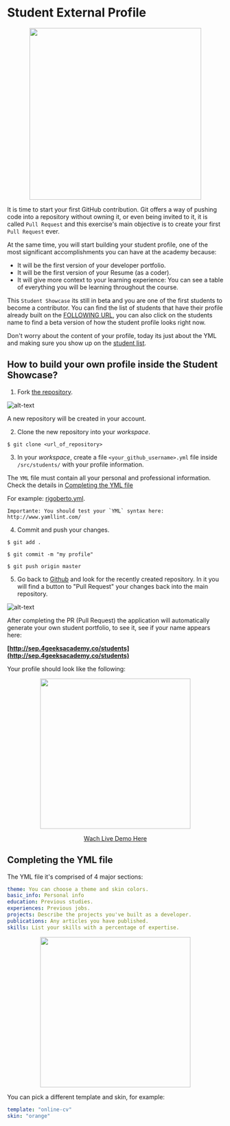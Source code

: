  # Student External Profile

<p align="center"><img src="https://projects.breatheco.de/json?slug=student-external-profile&preview" height="400" /><p>  
 

It is time to start your first GitHub contribution. Git offers a way of pushing code into a repository without owning it, or even being invited to it, it is called `Pull Request` and this exercise's main objective is to create your first `Pull Request` ever.
  
At the same time, you will start building your student profile, one of the most significant accomplishments you can have at the academy because:
- It will be the first version of your developer portfolio.
- It will be the first version of your Resume (as a coder).
- It will give more context to your learning experience: You can see a table of everything you will be learning throughout the course.
  
This `Student Showcase` its still in beta and you are one of the first students to become a contributor. You can find the list of students that have their profile already built on the [FOLLOWING URL](http://sep.4geeksacademy.co/students/), you can also click on the students name to find a beta version of how the student profile looks right now.
  
Don't worry about the content of your profile, today its just about the YML and making sure you show up on the [student list](http://sep.4geeksacademy.co/students/).

## How to build your own profile inside the Student Showcase?

1. Fork [the repository](https://github.com/4GeeksAcademy/student-external-profile/).

  ![alt-text](https://github-images.s3.amazonaws.com/help/bootcamp/Bootcamp-Fork.png)
  
  A new repository will be created in your account.
  
2. Clone the new repository into your *workspace*.
  
  ```$ git clone <url_of_repository> ```
  
3. In your *workspace*, create a file `<your_github_username>.yml` file inside `/src/students/` with your profile information. 

  The `YML` file must contain all your personal and professional information. Check the details in [Completing the YML file](#completing-the-yml-file)
  
  For example: [rigoberto.yml](https://github.com/4GeeksAcademy/student-external-profile/blob/master/src/students/example.yml).
  
  ```
  Importante: You should test your `YML` syntax here: http://www.yamllint.com/
  ```

4. Commit and push your changes.

  `$ git add .`
  
  `$ git commit -m "my profile"`
  
  `$ git push origin master`
  

5. Go back to [Github](https://github.com) and look for the recently created repository. In it you will find a button to "Pull Request" your changes back into the main repository.

  ![alt-text](https://github-images.s3.amazonaws.com/help/pull_requests/recently_pushed_branch.png)


After completing the PR (Pull Request) the application will automatically generate your own student portfolio, to see it, see if your name appears here: 

**[http://sep.4geeksacademy.co/students](http://sep.4geeksacademy.co/students)**

Your profile should look like the following:

<p align="center">
  <img height="350" src="https://raw.githubusercontent.com/4GeeksAcademy/student-external-profile/master/preview.png">
</p>

<p align="center">
  <a href="http://sep.4geeksacademy.co/sharu725" target="_blank">Wach Live Demo Here</a>
</p>

## Completing the YML file

The YML file it's comprised of 4 major sections:
```yml
theme: You can choose a theme and skin colors.
basic_info: Personal info
education: Previous studies.
experiences: Previous jobs.
projects: Describe the projects you've built as a developer.
publications: Any articles you have published.
skills: List your skills with a percentage of expertise.
```

<p align="center">
  <img height="350" src="https://raw.githubusercontent.com/4GeeksAcademy/student-external-profile/master/static/yml.png">
</p>

You can pick a different template and skin, for example:

```yml
template: "online-cv"
skin: "orange"
```
